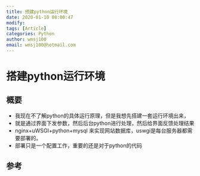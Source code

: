 ```yaml
---
title: 搭建python运行环境
date: 2020-01-10 08:00:47
modify: 
tags: [Article]
categories: Python
author: wmsj100
email: wmsj100@hotmail.com
---
```


# 搭建python运行环境

## 概要

- 我现在不了解python的具体运行原理，但是我想先搭建一套运行环境出来，
- 就是通过界面下发参数，然后后台python进行处理，然后给界面反馈处理结果
- nginx+uWSGI+python+mysql 来实现网站数据库，uswgi是每台服务器都需要部署的。
- 部署只是一个配置工作，重要的还是对于python的代码

## 参考

